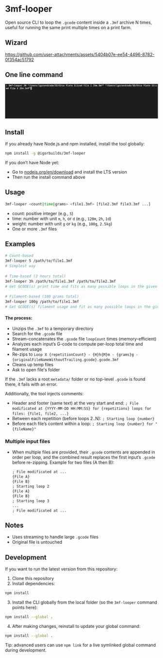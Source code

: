 # 3mf-looper

Open source CLI to loop the `.gcode` content inside a `.3mf` archive N times, useful for running the same print multiple times on a print farm.

## Wizard
https://github.com/user-attachments/assets/5404b07e-ee54-4496-8782-0f354ac51792

## One line command
![One Line Example](https://raw.githubusercontent.com/IgorBuilds/3mf-Looper/refs/heads/main/images/OneLineExample.gif)


## Install

If you already have Node.js and npm installed, install the tool globally:

```bash
npm install -g @igorbuilds/3mf-looper
```

If you don’t have Node yet:
- Go to [nodejs.org/en/download](https://nodejs.org/en/download) and install the LTS version
- Then run the install command above

## Usage

```bash
3mf-looper <count|time|grams> <file1.3mf> [file2.3mf file3.3mf ...]
```

- count: positive integer (e.g., `5`)
- time: number with unit `m`, `h`, or `d` (e.g., `120m`, `2h`, `1d`)
- weight: number with unit `g` or `kg` (e.g., `100g`, `2.5kg`)
- One or more `.3mf` files
  

## Examples

```bash
# Count-based
3mf-looper 5 /path/to/file1.3mf
# Simplest way 

# Time-based (3 hours total)
3mf-looper 3h /path/to/file1.3mf /path/to/file2.3mf
# Get GCODE(s) print time and fits as many possible loops in the given time

# Filament-based (100 grams total)
3mf-looper 100g /path/to/file1.3mf
# Get GCODE(s) filament usage and fit as many possible loops in the given weight
```

#### The process:
- Unzips the `.3mf` to a temporary directory
- Search for the `.gcode` file
- Stream-concatenates the `.gcode` file `loopCount` times (memory-efficient)
- Analyzes each input’s G-code to compute per-loop total time and filament usage
- Re-zips to `Loop X {repetitionCount} - {H}h{M}m - {grams}g - {originalFileNameWithoutTrailing.gcode}.gcode.3mf`
- Cleans up temp files
- Ask to open file's folder

If the `.3mf` lacks a root `metadata/` folder or no top-level `.gcode` is found there, it fails with an error.

Additionally, the tool injects comments:
- Header and footer (same text) at the very start and end:
  `; File modificated at {YYYY-MM-DD HH:MM:SS} for {repetitions} loops for files: {file1, file2, ...}`
- Between each repetition (before loops 2..N):
  `; Starting loop {number}`
 - Before each file’s content within a loop:
  `; Starting loop {number} for "{fileName}"`

### Multiple input files

- When multiple files are provided, their `.gcode` contents are appended in order per loop, and the combined result replaces the first input’s `.gcode` before re-zipping.
  Example for two files (A then B):
  ```
  ; File modificated at ...
  {File A}
  {File B}
  ; Starting loop 2
  {File A}
  {File B}
  ; Starting loop 3
  ...
  ; File modificated at ...
  ```

## Notes
- Uses streaming to handle large `.gcode` files
- Original file is untouched


## Development

If you want to run the latest version from this repository:

1) Clone this repository
2) Install dependencies:

```bash
npm install
```

3) Install the CLI globally from the local folder (so the `3mf-looper` command points here):

```bash
npm install --global .
```

4) After making changes, reinstall to update your global command:

```bash
npm install --global .
```

Tip: advanced users can use `npm link` for a live symlinked global command during development.
